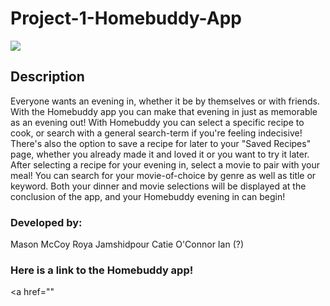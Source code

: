 # Project-1-Homebuddy-App
<img src="https://res.cloudinary.com/dcm18vy74/image/upload/v1652983440/Project1-Images/Screen_Shot_2022-05-19_at_1.03.49_PM_skuzei.png">

## Description
Everyone wants an evening in, whether it be by themselves or with friends. With the Homebuddy app you can make that evening in just as memorable as an evening out! With Homebuddy you can select a specific recipe to cook, or search with a general search-term if you're feeling indecisive! There's also the option to save a recipe for later to your "Saved Recipes" page, whether you already made it and loved it or you want to try it later. After selecting a recipe for your evening in, select a movie to pair with your meal! You can search for your movie-of-choice by genre as well as title or keyword. Both your dinner and movie selections will be displayed at the conclusion of the app, and your Homebuddy evening in can begin!

### Developed by:
Mason McCoy
Roya Jamshidpour
Catie O'Connor
Ian (?)


### Here is a link to the Homebuddy app!
<a href=""